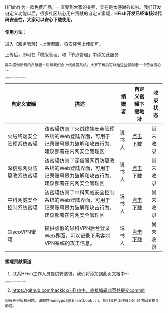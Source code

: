 HFish作为一款免费产品，一直受到大家的关照，实在是太感谢各位啦。我们开发自定义功能以后，很多社区热心用户贡献的自定义蜜罐，**HFish开发已经审核过代码安全性，大家可以安心下载使用。**



#### 使用方法：

进入【服务管理】-上传蜜罐，将安装包上传即可。

上传后，即可在「模版管理」和「节点管理」中添加此服务



`再次感谢所有的贡献者～后续我们会上线点赞系统，大家下载后可以给这些贡献者一个赞与爱心～`

<img src="http://img.threatbook.cn/hfish/image-20220509130343927.png" alt="image-20220509130343927" style="zoom:33%;" />



| 自定义蜜罐               | 描述                                                         | 捐赠者 | 自定义蜜罐下载地址                                           | 收录状态 |
| ------------------------ | ------------------------------------------------------------ | ------ | ------------------------------------------------------------ | -------- |
| 火绒终端安全管理系统蜜罐 | 该蜜罐仿真了火绒终端安全管理系统的Web登陆界面，可用于记录账号暴力破解和攻击行为，建议部署在内网安全管理区 | 说书人 | [点击下载](http://hfish.cn-bj.ufileos.com/service-HuorongZDANGL.zip) | 尚未收录 |
| 深信服网页防篡改系统蜜罐 | 该蜜罐仿真了深信服网页防篡改系统的Web登陆界面，可用于记录账号暴力破解和攻击行为，建议部署在内网安全管理区 | 说书人 | [点击下载](http://hfish.cn-bj.ufileos.com/service-SANFOR.zip) | 尚未收录 |
| 中科网威安全控制系统蜜罐 | 该蜜罐仿真了中科网威安全控制系统的Web登陆界面，可用于记录账号暴力破解和攻击行为，建议部署在内网安全管理区 | 说书人 | [点击下载](http://hfish.cn-bj.ufileos.com/service-ZHONGKE.zip) | 尚未收录 |
| CiscoVPN蜜罐             | 提供虚假的思科VPN后台登录Web界面，可以记录下黑客对VPN系统的攻击信息。 | 说书人 | [点击下载](http://hfish.cn-bj.ufileos.com/service-CISCOVPN.zip) | 尚未收录 |



#### 蜜罐贡献渠道

1. 联系HFish工作人员提供安装包，我们将添加到此页文档中～

<img src="http://img.threatbook.cn/hfish/image-20220510150725062.png" alt="image-20220510150725062" style="zoom:33%;" />

2. https://github.com/hacklcx/HFish中，直接编辑此页并提交commit





```
如有任何版权问题，请邮件honeypot@threatbook.cn，我们会在工作日24小时内回复相关问题。
```

